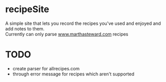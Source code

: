 ﻿# recipeSite

A simple site that lets you record the recipes you've used and enjoyed and add notes to them.  
Currently can only parse www.marthasteward.com recipes

# TODO
- create parser for allrecipes.com
- through error message for recipes which aren't supported
